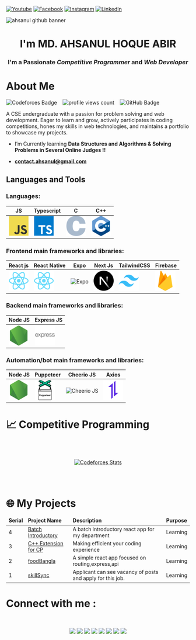 [![Youtube][youtube-shield]][youtube-url]
[![Facebook][facebook-shield]][facebook-url]
[![Instagram][instagram-shield]][instagram-url]
[![LinkedIn][linkedin-shield]][linkedin-url]

<!-- Banner Started -->

<!-- <img align="right" alt="Coding" width="100%" height="100%" src="https://user-images.githubusercontent.com/113261318/246619811-eae0d304-6b01-4462-a533-c0c37e2bb4be.png"> -->

![ahsanul github banner](https://github.com/user-attachments/assets/32aff004-b85d-465c-9165-2da1f08402f0)


<!-- Banner Ended -->
<!-- ![শিরোনামহীন ডিজাইন](https://github.com/ahsanulhoqueabir/ahsanulhoqueabir/assets/113261318/10b27f40-33d6-4cc1-a0f8-e82dfe7daf66) -->

<!-- About Me Section Started-->

<h1 align="center"> I'm MD. AHSANUL HOQUE ABIR</h1>
<h3 align="center">I'm a Passionate
<em><strong>Competitive Programmer</em></strong></em> and <em><strong>Web Developer</em></strong></em>  </h3>

# About Me

![Codeforces Badge](https://codeforces-readme-stats.vercel.app/api/badge?username=ahsanulhoqueabir)
<span> &nbsp;&nbsp; <img src="https://komarev.com/ghpvc/?username=ahsanulhoqueabir" alt = "profile views count" /> </span>
<span> &nbsp;&nbsp; <img src="https://img.shields.io/github/followers/ahsanulhoqueabir?label=Followers&style=social" alt="GitHub Badge"> </span>

A CSE undergraduate with a passion for problem solving and web development. Eager to learn and grow, actively participates in coding competitions, hones my skills in web technologies, and maintains a portfolio to showcase my projects.

- I’m Currently learning **Data Structures and Algorithms & Solving Problems in Several Online Judges !!**

- **contact.ahsanul@gmail.com**

<!-- About Me Section Ended-->

<!--  Languages and Tools Section Started-->

## Languages and Tools

<div>

### Languages:

| JS                                                                                                                                                               | Typescript                                                                                                                                                       | C                                                                                                                             | C++                                                                                                                                              |
| ---------------------------------------------------------------------------------------------------------------------------------------------------------------- | ---------------------------------------------------------------------------------------------------------------------------------------------------------------- | ----------------------------------------------------------------------------------------------------------------------------- | ------------------------------------------------------------------------------------------------------------------------------------------------ |
| <img src="https://github.com/devicons/devicon/blob/master/icons/javascript/javascript-original.svg" title="JavaScript" alt="JavaScript" width="55" height="55"/> | <img src="https://github.com/devicons/devicon/blob/master/icons/typescript/typescript-original.svg" title="TyprScript" alt="TyprScript" width="55" height="55"/> | <img src="https://github.com/devicons/devicon/blob/master/icons/c/c-original.svg" title="C"  alt="C" width="55" height="55"/> | <img src="https://github.com/devicons/devicon/blob/master/icons/cplusplus/cplusplus-original.svg" title="C++" alt="C++" width="55" height="55"/> |

### Frontend main frameworks and libraries:

| React js                                                                                                                                      | React Native                                                                                                                                                | Expo                                                                                                                           | Next Js                                                                                                                                            | TailwindCSS                                                                                                                                                          | Firebase                                                                                                                                                 |
| --------------------------------------------------------------------------------------------------------------------------------------------- | ----------------------------------------------------------------------------------------------------------------------------------------------------------- | ------------------------------------------------------------------------------------------------------------------------------ | -------------------------------------------------------------------------------------------------------------------------------------------------- | -------------------------------------------------------------------------------------------------------------------------------------------------------------------- | -------------------------------------------------------------------------------------------------------------------------------------------------------- |
| <img src="https://github.com/devicons/devicon/blob/master/icons/react/react-original.svg" title="React"  alt="React" width="55" height="55"/> | <img src="https://github.com/devicons/devicon/blob/master/icons/react/react-original.svg" title="React Native"  alt="React Native" width="55" height="55"/> | <img src="https://github.com/expo/expo/raw/main/.github/resources/banner.png" title="Expo" alt="Expo" width="55" height="55"/> | <img src="https://github.com/devicons/devicon/blob/master/icons/nextjs/nextjs-original.svg" title="Next js" alt="Next Js" width="55" height="55"/> | <img src="https://github.com/devicons/devicon/blob/master/icons/tailwindcss/tailwindcss-original.svg" title="tailwindcss" alt="tailwindcss" width="55" height="55"/> | <img src="https://github.com/devicons/devicon/blob/master/icons/firebase/firebase-original.svg" title="firebase" alt="firebase" width="55" height="55"/> |

### Backend main frameworks and libraries:

| Node JS                                                                                                                                             | Express JS                                                                                                                                                           |
| --------------------------------------------------------------------------------------------------------------------------------------------------- | -------------------------------------------------------------------------------------------------------------------------------------------------------------------- |
| <img src="https://github.com/devicons/devicon/blob/master/icons/nodejs/nodejs-original.svg" title="Node JS"  alt="Node js" width="55" height="55"/> | <img src="https://github.com/devicons/devicon/blob/master/icons/express/express-original-wordmark.svg" title="Express JS"  alt="Express js" width="55" height="55"/> |

### Automation/bot main frameworks and libraries:

| Node JS                                                                                                                                             | Puppeteer                                                                                                                                                                                                                     | Cheerio JS                                                                                                                        | Axios                                                                                                                                                                                                                                               |
| --------------------------------------------------------------------------------------------------------------------------------------------------- | --------------------------------------------------------------------------------------------------------------------------------------------------------- | ------------------------------------------------------------------------------------------------------------------------------------------ | --------------------------------------------------------------------------------------------------------------------------- |
| <img src="https://github.com/devicons/devicon/blob/master/icons/nodejs/nodejs-original.svg" title="Node JS"  alt="Node js" width="55" height="55"/> | <img src="https://github.com/devicons/devicon/blob/master/icons/puppeteer/puppeteer-original.svg" title="Puppeteer"  alt="Puppeteer" width="55" height="55"/> | <img src="https://avatars.githubusercontent.com/u/7230330?s=48&v=4" title="Cheerio JS"  alt="Cheerio JS" width="55" height="55"/> | <img src="https://github.com/devicons/devicon/blob/master/icons/axios/axios-plain.svg" title="Axios"  alt="Axios" width="55" height="55"/> | 

# 📈 Competitive Programming

<br/>
<br/>

<div align="center" >
  
[![Codeforces Stats](https://codeforces-readme-stats.vercel.app/api/card?username=ahsanulhoqueabir)](https://codeforces-readme-stats.vercel.app/api/card?username=ahsanulhoqueabir&theme=transparent&disable_animations=false&show_icons=true&force_username=false)

</div>

<br/>
<br/>

<!-- My project table  -->

# 🌐 My Projects

<div>

<table>
        <thead >
            <td> <strong>Serial</strong> </td>
            <td> <strong>Project Name</strong> </td>
            <td> <strong>Description</strong> </td>
            <td> <strong>Purpose</strong> </td>
        </thead>
        <tbody>
         <tr>
          <td>4</td>
          <td><a href="https://ambiguity13.netlify.app">Batch Introductory</a></td>
          <td>A batch introductory react app for my department</td>
          <td>Learning</td>
         </tr>
         <tr>
          <td>3</td>
          <td><a href="https://marketplace.visualstudio.com/items?itemName=MDAHSANULHOQUEABIR.oopcpcpp">C++ Extension for CP</a></td>
          <td>Making efficient your coding experience</td>
          <td>Learning</td>
         </tr>
            <tr>
                <td>2</td>
                <td><a href="https://joyful-rugelach-69f894.netlify.app">foodBangla</a></td>
                <td>A simple react app focused on routing,express,api</td>
                <td>Learning</td>
            </tr>
            <tr>
                <td>1</td>
                <td><a href="https://storied-flan-0246ff.netlify.app/">skillSync</a></td>
                <td>Applicant can see vacancy of posts and apply for this job. </td>
                <td>Learning</td>
            </tr>
        </tbody>
    </table>
</div>

<!-- Social Media Connection Section Started -->

# Connect with me :

</br>

<p align="center">
<a href = "https://codeforces.com/profile/ahsanulhoqueabir"><img src="https://img.icons8.com/external-tal-revivo-shadow-tal-revivo/48/null/external-codeforces-programming-competitions-and-contests-programming-community-logo-shadow-tal-revivo.png"/></a>
<a href = "https://www.hackerrank.com/contact_ahsanul?hr_r=1"><img src="https://img.icons8.com/external-tal-revivo-shadow-tal-revivo/48/null/external-hackerrank-is-a-technology-company-that-focuses-on-competitive-programming-logo-shadow-tal-revivo.png"/></a>
<a href = "https://www.codechef.com/users/ahsanulhoqueabir"><img src="https://img.icons8.com/color/48/null/codechef.png"/></a>
<a href = "https://www.linkedin.com/in/ahsanulhoqueabir/"><img src="https://img.icons8.com/fluent/48/000000/linkedin.png"/></a>
<a href = "https://www.facebook.com/mdahsanulhoqueabir"><img src="https://img.icons8.com/fluency/48/undefined/facebook-new.png"/></a>
<a href = "https://m.me/mdahsanulhoqueabir"><img src="https://img.icons8.com/fluency/48/undefined/facebook-messenger--v2.png"/></a>
<a href = "https://twitter.com/Ahsanul_H_abir/"><img src="https://img.icons8.com/color/48/null/twitter--v1.png"/></a>
<a href = "https://www.instagram.com/ahsanul.h.abir/"><img src="https://img.icons8.com/fluent/48/000000/instagram-new.png"/></a>

</p>

<!-- Social Media Connection Section Ended -->

</br>

</br>

<!-- Snake Eating Contribution Section Started -->

<!-- Snake Eating Contribution Section Ended -->

<!-- MARKDOWN LINKS & IMAGES -->

[youtube-shield]: https://img.shields.io/badge/-Youtube-black.svg?style=flat-square&logo=youtube&color=555&logoColor=white
[youtube-url]: https://youtube.com/@AhsanulAbir
[facebook-shield]: https://img.shields.io/badge/-Facebook-black.svg?style=flat-square&logo=facebook&color=555&logoColor=white
[facebook-url]: https://facebook.com/mdahsanulhoqueabir
[instagram-shield]: https://img.shields.io/badge/-Instagram-black.svg?style=flat-square&logo=instagram&color=555&logoColor=white
[instagram-url]: https://instagram.com/Ahsanul.H.abir
[linkedin-shield]: https://img.shields.io/badge/-LinkedIn-black.svg?style=flat-square&logo=linkedin&colorB=555
[linkedin-url]: https://linkedin.com/in/AhsanulHoqueAbir
